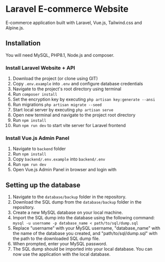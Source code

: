 # Laravel E-commerce Website
E-commerce application built with Laravel, Vue.js, Tailwind.css and Alpine.js.

## Installation 
You will need MySQL, PHP8.1, Node.js and composer.

### Install Laravel Website + API
1. Download the project (or clone using GIT)
2. Copy `.env.example` into `.env` and configure database credentials
3. Navigate to the project's root directory using terminal
4. Run `composer install`
5. Set the encryption key by executing `php artisan key:generate --ansi`
6. Run migrations `php artisan migrate --seed`
7. Start local server by executing `php artisan serve`
8. Open new terminal and navigate to the project root directory
9. Run `npm install`
10. Run `npm run dev` to start vite server for Laravel frontend

### Install Vue.js Admin Panel
1. Navigate to `backend` folder
2. Run `npm install`
3. Copy `backend/.env.example` into `backend/.env`
4. Run `npm run dev`
5. Open Vue.js Admin Panel in browser and login with

## Setting up the database

1. Navigate to the `database/backup` folder in the repository.
2. Download the SQL dump from the `database/backup` folder in the repository.
3. Create a new MySQL database on your local machine.
4. Import the SQL dump into the database using the following command:
`mysql -u username -p database_name < path/to/sql/dump.sql`
5. Replace "username" with your MySQL username, "database_name" with the name of the database you created, and "path/to/sql/dump.sql" with the path to the downloaded SQL dump file.
6. When prompted, enter your MySQL password.
7. The SQL dump should be imported into your local database. You can now use the application with the local database.


